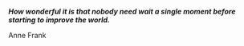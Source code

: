 _**How wonderful it is that nobody need wait a single moment before starting to improve the world.**_

Anne Frank